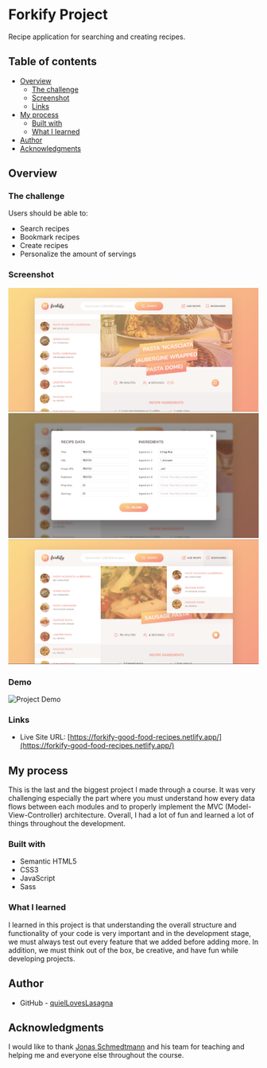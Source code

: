 # Forkify Project

Recipe application for searching and creating recipes.

## Table of contents

- [Overview](#overview)
  - [The challenge](#the-challenge)
  - [Screenshot](#screenshot)
  - [Links](#links)
- [My process](#my-process)
  - [Built with](#built-with)
  - [What I learned](#what-i-learned)
- [Author](#author)
- [Acknowledgments](#acknowledgments)

## Overview

### The challenge

Users should be able to:

- Search recipes
- Bookmark recipes
- Create recipes
- Personalize the amount of servings

### Screenshot

![Project Overview](./assests/preview-1.png)
![Project Overview](./assests/preview-2.png)
![Project Overview](./assests/preview-3.png)

### Demo

![Project Demo](./assests/demo.gif)

### Links

- Live Site URL: [https://forkify-good-food-recipes.netlify.app/](https://forkify-good-food-recipes.netlify.app/)

## My process

This is the last and the biggest project I made through a course. It was very challenging especially the part where you must understand how every data flows between each modules and to properly implement the MVC (Model-View-Controller) architecture. Overall, I had a lot of fun and learned a lot of things throughout the development.

### Built with

- Semantic HTML5
- CSS3
- JavaScript
- Sass

### What I learned

I learned in this project is that understanding the overall structure and functionality of your code is very important and in the development stage, we must always test out every feature that we added before adding more. In addition, we must think out of the box, be creative, and have fun while developing projects.

## Author

- GitHub - [quielLovesLasagna](https://github.com/quielLovesLasagna)

## Acknowledgments

I would like to thank [Jonas Schmedtmann](https://twitter.com/jonasschmedtman) and his team for teaching and helping me and everyone else throughout the course.
